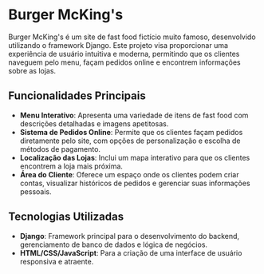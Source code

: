 # Burger McKing's

Burger McKing's é um site de fast food fictício muito famoso, desenvolvido utilizando o framework Django. Este projeto visa proporcionar uma experiência de usuário intuitiva e moderna, permitindo que os clientes naveguem pelo menu, façam pedidos online e encontrem informações sobre as lojas.

## Funcionalidades Principais

- **Menu Interativo**: Apresenta uma variedade de itens de fast food com descrições detalhadas e imagens apetitosas.
- **Sistema de Pedidos Online**: Permite que os clientes façam pedidos diretamente pelo site, com opções de personalização e escolha de métodos de pagamento.
- **Localização das Lojas**: Inclui um mapa interativo para que os clientes encontrem a loja mais próxima.
- **Área do Cliente**: Oferece um espaço onde os clientes podem criar contas, visualizar históricos de pedidos e gerenciar suas informações pessoais.

## Tecnologias Utilizadas

- **Django**: Framework principal para o desenvolvimento do backend, gerenciamento de banco de dados e lógica de negócios.
- **HTML/CSS/JavaScript**: Para a criação de uma interface de usuário responsiva e atraente.
